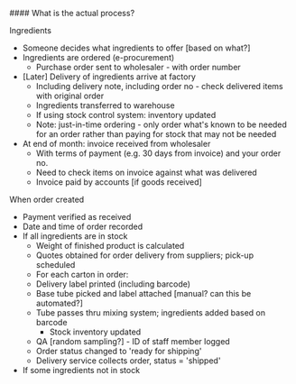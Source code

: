 #### What is the actual process?

Ingredients

- Someone decides what ingredients to offer [based on what?]
- Ingredients are ordered (e-procurement)
  - Purchase order sent to wholesaler - with order number
- [Later] Delivery of ingredients arrive at factory
  - Including delivery note, including order no - check delivered items with original order
  - Ingredients transferred to warehouse
  - If using stock control system: inventory updated
  - Note: just-in-time ordering - only order what's known to be needed for an order rather
    than paying for stock that may not be needed
- At end of month: invoice received from wholesaler
  - With terms of payment (e.g. 30 days from invoice) and your order no.
  - Need to check items on invoice against what was delivered
  - Invoice paid by accounts [if goods received]

When order created

- Payment verified as received
- Date and time of order recorded
- If all ingredients are in stock
  - Weight of finished product is calculated
  - Quotes obtained for order delivery from suppliers; pick-up scheduled
  - For each carton in order:
  - Delivery label printed (including barcode)
  - Base tube picked and label attached [manual? can this be automated?]
  - Tube passes thru mixing system; ingredients added based on barcode
    - Stock inventory updated
  - QA [random sampling?] - ID of staff member logged
  - Order status changed to 'ready for shipping'
  - Delivery service collects order, status = 'shipped'
- If some ingredients not in stock
